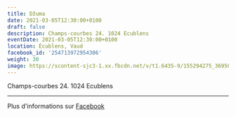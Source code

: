 ```yaml
---
title: Džuma
date: 2021-03-05T12:30:00+0100
draft: false
description: Champs-courbes 24. 1024 Ecublens
eventDate: 2021-03-05T12:30:00+0100
location: Écublens, Vaud
facebook_id: '254713972954306'
weight: 30
image: https://scontent-sjc3-1.xx.fbcdn.net/v/t1.6435-9/155294275_3695079563921169_4909597834044538694_n.jpg?_nc_cat=101&ccb=1-7&_nc_sid=9e60e4&_nc_ohc=h0kdmj5xQY4Q7kNvwF2UER6&_nc_oc=Adkx7mPyy57OQoZlYR-nZFf_nWB3DBp7G__mBy85Dr4qYnRrrqMOR1n3n0DVs4Wg6m4&_nc_zt=23&_nc_ht=scontent-sjc3-1.xx&edm=ABTKTjYEAAAA&_nc_gid=SgL101S4dmz2KaTWajkzcA&oh=00_AfT6NDhwHt6Vdgpevh1DtE03mDxKMZ8u-3nvbcwzc4DPNQ&oe=68915BDB
---
```


Champs-courbes 24. 1024 Ecublens

---

Plus d'informations sur [Facebook](https://facebook.com/events/254713972954306)